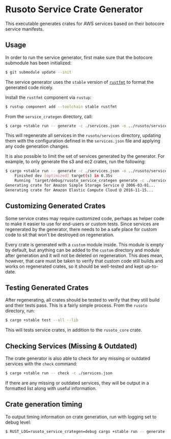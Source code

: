# Rusoto Service Crate Generator
This executable generates crates for AWS services based on their botocore service manifests.

## Usage
In order to run the service generator, first make sure that the botocore submodule has been initialized:

```bash
$ git submodule update --init
```

The service generator uses the `stable` version of [`rustfmt`](https://github.com/rust-lang/rustfmt) to format the generated code nicely.

Install the `rustfmt` component via `rustup`:

```bash
$ rustup component add --toolchain stable rustfmt
```

From the `service_crategen` directory, call:

```bash
$ cargo +stable run -- generate -c ./services.json -o ../rusoto/services
```

This will regenerate all services in the `rusoto/services` directory, updating them with the configuration defined in the `services.json` file and applying any code generation changes.

It is also possible to limit the set of services generated by the generator. For example, to only generate the s3 and ec2 crates,
run the following:

```bash
$ cargo +stable run -- generate -c ./services.json -o ../rusoto/services -s s3 -s ec2
    Finished dev [optimized] target(s) in 0.35s
    Running `target/debug/rusoto_service_crategen generate -c ./services.json -o ../rusoto/services -s s3 -s ec2`
Generating crate for Amazon Simple Storage Service @ 2006-03-01...
Generating crate for Amazon Elastic Compute Cloud @ 2016-11-15...
```


## Customizing Generated Crates
Some service crates may require customized code, perhaps as helper code to make it easier to use for end-users or custom tests. Since services are regenerated by the generator, there needs to be a safe place for custom code to sit that won't be destroyed on regeneration.

Every crate is generated with a `custom` module inside. This module is empty by default, but anything can be added to the `custom` directory and module after generation and it will not be deleted on regeneration. This does mean, however, that care must be taken to verify that custom code still builds and works on regenerated crates, so it should be well-tested and kept up-to-date.

## Testing Generated Crates
After regenerating, all crates should be tested to verify that they still build and their tests pass. This is a fairly simple process. From the `rusoto` directory, run:

```bash
$ cargo +stable test --all --lib
```

This will tests service crates, in addition to the `rusoto_core` crate.

## Checking Services (Missing & Outdated)
The crate generator is also able to check for any missing or outdated services with the `check` command:

```bash
$ cargo +stable run -- check -c ./services.json
```

If there are any missing or outdated services, they will be output in a formatted list along with useful information.

## Crate generation timing

To output timing information on crate generation, run with logging set to debug level:

```bash
$ RUST_LOG=rusoto_service_crategen=debug cargo +stable run -- generate -c ./services.json -o ../rusoto/services
```
